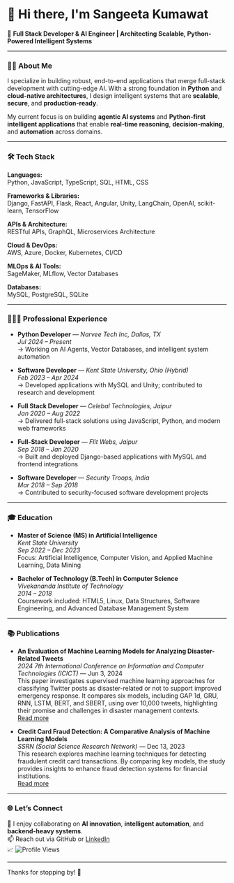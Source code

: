 # 👋 Hi there, I'm Sangeeta Kumawat

🚀 **Full Stack Developer & AI Engineer | Architecting Scalable, Python-Powered Intelligent Systems**

---

### 🙋‍♀️ About Me

I specialize in building robust, end-to-end applications that merge full-stack development with cutting-edge AI. With a strong foundation in **Python** and **cloud-native architectures**, I design intelligent systems that are **scalable**, **secure**, and **production-ready**.

My current focus is on building **agentic AI systems** and **Python-first intelligent applications** that enable **real-time reasoning**, **decision-making**, and **automation** across domains.

---

### 🛠️ Tech Stack

**Languages:**  
Python, JavaScript, TypeScript, SQL, HTML, CSS

**Frameworks & Libraries:**  
Django, FastAPI, Flask, React, Angular, Unity, LangChain, OpenAI, scikit-learn, TensorFlow

**APIs & Architecture:**  
RESTful APIs, GraphQL, Microservices Architecture

**Cloud & DevOps:**  
AWS, Azure, Docker, Kubernetes, CI/CD

**MLOps & AI Tools:**  
SageMaker, MLflow, Vector Databases

**Databases:**  
MySQL, PostgreSQL, SQLite

---

### 👩🏻‍💻 Professional Experience

- **Python Developer** — *Narvee Tech Inc, Dallas, TX*  
  _Jul 2024 – Present_  
  → Working on AI Agents, Vector Databases, and intelligent system automation

- **Software Developer** — *Kent State University, Ohio (Hybrid)*  
  _Feb 2023 – Apr 2024_  
  → Developed applications with MySQL and Unity; contributed to research and development

- **Full Stack Developer** — *Celebal Technologies, Jaipur*  
  _Jan 2020 – Aug 2022_  
  → Delivered full-stack solutions using JavaScript, Python, and modern web frameworks

- **Full-Stack Developer** — *Flit Webs, Jaipur*  
  _Sep 2018 – Jan 2020_  
  → Built and deployed Django-based applications with MySQL and frontend integrations

- **Software Developer** — *Security Troops, India*  
  _Mar 2018 – Sep 2018_  
  → Contributed to security-focused software development projects

---

### 🎓 Education

- **Master of Science (MS) in Artificial Intelligence**  
  *Kent State University*  
  _Sep 2022 – Dec 2023_  
  Focus: Artificial Intelligence, Computer Vision, and Applied Machine Learning, Data Mining

- **Bachelor of Technology (B.Tech) in Computer Science**  
  *Vivekananda Institute of Technology*  
  _2014 – 2018_  
  Coursework included: HTML5, Linux, Data Structures, Software Engineering, and Advanced Database Management System

---

### 📚 Publications

- **An Evaluation of Machine Learning Models for Analyzing Disaster-Related Tweets**  
  *2024 7th International Conference on Information and Computer Technologies (ICICT)* — Jun 3, 2024  
  This paper investigates supervised machine learning approaches for classifying Twitter posts as disaster-related or not to support improved emergency response. It compares six models, including GAP 1d, GRU, RNN, LSTM, BERT, and SBERT, using over 10,000 tweets, highlighting their promise and challenges in disaster management contexts.  
  [Read more](https://ieeexplore.ieee.org/document/10541769)

- **Credit Card Fraud Detection: A Comparative Analysis of Machine Learning Models**  
  *SSRN (Social Science Research Network)* — Dec 13, 2023  
  This research explores machine learning techniques for detecting fraudulent credit card transactions. By comparing key models, the study provides insights to enhance fraud detection systems for financial institutions.  
  [Read more](https://papers.ssrn.com/sol3/papers.cfm?abstract_id=4749459)

---

### 🌐 Let’s Connect

💬 I enjoy collaborating on **AI innovation**, **intelligent automation**, and **backend-heavy systems**.  
📫 Reach out via GitHub or [LinkedIn](https://www.linkedin.com/in/sangeeta-kumawat/)  
📈 ![Profile Views](https://komarev.com/ghpvc/?username=sangeeta27&color=blue)

---

Thanks for stopping by! 🚀
